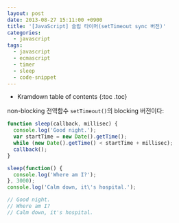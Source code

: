 ```yaml
---
layout: post
date: 2013-08-27 15:11:00 +0900
title: '[JavaScript] 슬립 타이머(setTimeout sync 버전)'
categories:
  - javascript
tags:
  - javascript
  - ecmascript
  - timer
  - sleep
  - code-snippet
---
```


* Kramdown table of contents
{:toc .toc}


non-blocking 전역함수 `setTimeout()`의 blocking 버전이다:

```js
function sleep(callback, millisec) {
  console.log('Good night.');
  var startTime = new Date().getTime();
  while (new Date().getTime() < startTime + millisec);
  callback();
}

sleep(function() {
  console.log('Where am I?');
}, 3000);
console.log('Calm down, it\'s hospital.');

// Good night.
// Where am I?
// Calm down, it's hospital.
```
